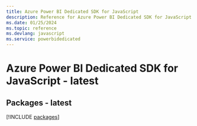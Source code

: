 ```yaml
---
title: Azure Power BI Dedicated SDK for JavaScript
description: Reference for Azure Power BI Dedicated SDK for JavaScript
ms.date: 01/25/2024
ms.topic: reference
ms.devlang: javascript
ms.service: powerbidedicated
---
```

# Azure Power BI Dedicated SDK for JavaScript - latest
## Packages - latest
[!INCLUDE [packages](power-bi-dedicated-index.md)]